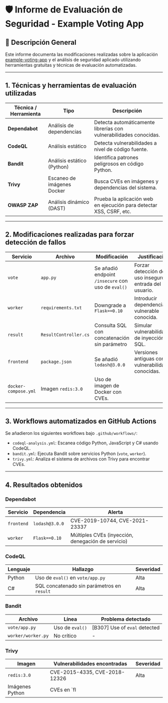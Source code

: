 # 🛡️ Informe de Evaluación de Seguridad - Example Voting App

## 📘 Descripción General

Este informe documenta las modificaciones realizadas sobre la aplicación [example-voting-app](https://github.com/jorgemansillacriado/example-voting-app/tree/grupo7-practica2) y el análisis de seguridad aplicado utilizando herramientas gratuitas y técnicas de evaluación automatizadas.

---

##  1. Técnicas y herramientas de evaluación utilizadas

| Técnica / Herramienta | Tipo | Descripción |
|-----------------------|------|-------------|
| **Dependabot**        | Análisis de dependencias | Detecta automáticamente librerías con vulnerabilidades conocidas. |
| **CodeQL**            | Análisis estático | Detecta vulnerabilidades a nivel de código fuente. |
| **Bandit**            | Análisis estático (Python) | Identifica patrones peligrosos en código Python. |
| **Trivy**             | Escaneo de imágenes Docker | Busca CVEs en imágenes y dependencias del sistema. |
| **OWASP ZAP**         | Análisis dinámico (DAST) | Prueba la aplicación web en ejecución para detectar XSS, CSRF, etc. |

---

##  2. Modificaciones realizadas para forzar detección de fallos

| Servicio | Archivo | Modificación | Justificación |
|----------|---------|--------------|---------------|
| `vote` | `app.py` | Se añadió endpoint `/insecure` con uso de `eval()` | Forzar detección de uso inseguro de entrada del usuario. |
| `worker` | `requirements.txt` | Downgrade a `Flask==0.10` | Introducir dependencia vulnerable conocida. |
| `result` | `ResultController.cs` | Consulta SQL con concatenación sin parámetro | Simular vulnerabilidad de inyección SQL. |
| `frontend` | `package.json` | Se añadió `lodash@3.0.0` | Versiones antiguas con vulnerabilidades conocidas. |
| `docker-compose.yml` | Imagen `redis:3.0` | Uso de imagen de Docker con CVEs. |

---

##  3. Workflows automatizados en GitHub Actions

Se añadieron los siguientes workflows bajo `.github/workflows/`:

- `codeql-analysis.yml`: Escanea código Python, JavaScript y C# usando CodeQL.
- `bandit.yml`: Ejecuta Bandit sobre servicios Python (`vote`, `worker`).
- `trivy.yml`: Analiza el sistema de archivos con Trivy para encontrar CVEs.

---

##  4. Resultados obtenidos

###  Dependabot

| Servicio | Dependencia | Alerta |
|----------|-------------|--------|
| `frontend` | `lodash@3.0.0` | CVE-2019-10744, CVE-2021-23337 |
| `worker` | `Flask==0.10` | Múltiples CVEs (inyección, denegación de servicio) |

###  CodeQL

| Lenguaje | Hallazgo | Severidad |
|----------|----------|-----------|
| Python | Uso de `eval()` en `vote/app.py` | Alta |
| C# | SQL concatenado sin parámetros en `result` | Alta |

###  Bandit

| Archivo | Línea | Problema detectado |
|--------|-------|---------------------|
| `vote/app.py` | Uso de `eval()` | [B307] Use of `eval` detected |
| `worker/worker.py` | No crítico | - |

###  Trivy

| Imagen | Vulnerabilidades encontradas | Severidad |
|--------|------------------------------|-----------|
| `redis:3.0` | CVE-2015-4335, CVE-2018-12326 | Alta |
| Imágenes Python | CVEs en `fl
